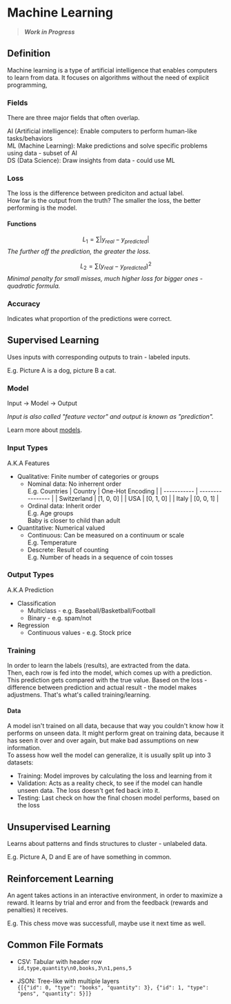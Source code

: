 # Machine Learning

> **_Work in Progress_**

## Definition

Machine learning is a type of artificial intelligence that enables computers to learn from data.
It focuses on algorithms without the need of explicit programming,

### Fields

There are three major fields that often overlap.

AI (Artificial intelligence): Enable computers to perform human-like tasks/behaviors  
ML (Machine Learning): Make predictions and solve specific problems using data - subset of AI  
DS (Data Science): Draw insights from data - could use ML

### Loss

The loss is the difference between prediciton and actual label.  
How far is the output from the truth? The smaller the loss, the better performing is the model.

#### Functions

$$L_1 = \sum|y_{real} - y_{predicted}|$$
_The further off the prediction, the greater the loss._

$$L_2 = \sum (y_{real} - y_{predicted})^2$$
_Minimal penalty for small misses, much higher loss for bigger ones - quadratic formula._

### Accuracy

Indicates what proportion of the predictions were correct.

## Supervised Learning

Uses inputs with corresponding outputs to train - labeled inputs.

E.g. Picture A is a dog, picture B a cat.

### Model

Input -> Model -> Output

_Input is also called "feature vector" and output is known as "prediction"._

Learn more about [models](models.md).

### Input Types

A.K.A Features

- Qualitative: Finite number of categories or groups
  - Nominal data: No inherrent order  
    E.g. Countries
    | Country | One-Hot Encoding |
    | ----------- | ---------------- |
    | Switzerland | [1, 0, 0] |
    | USA | [0, 1, 0] |
    | Italy | [0, 0, 1] |
  - Ordinal data: Inherit order  
    E.g. Age groups  
    Baby is closer to child than adult
- Quantitative: Numerical valued
  - Continuous: Can be measured on a continuum or scale  
    E.g. Temperature
  - Descrete: Result of counting  
    E.g. Number of heads in a sequence of coin tosses

### Output Types

A.K.A Prediction

- Classification
  - Multiclass - e.g. Baseball/Basketball/Football
  - Binary - e.g. spam/not
- Regression
  - Continuous values - e.g. Stock price

### Training

In order to learn the labels (results), are extracted from the data.  
Then, each row is fed into the model, which comes up with a prediction.  
This prediction gets compared with the true value. Based on the loss - difference between prediction and actual result - the model makes adjustmens. That's what's called training/learning.

#### Data

A model isn't trained on all data, because that way you couldn't know how it performs on unseen data. It might perform great on training data, because it has seen it over and over again, but make bad assumptions on new information.  
To assess how well the model can generalize, it is usually split up into 3 datasets:

- Training: Model improves by calculating the loss and learning from it
- Validation: Acts as a reality check, to see if the model can handle unseen data. The loss doesn't get fed back into it.
- Testing: Last check on how the final chosen model performs, based on the loss

## Unsupervised Learning

Learns about patterns and finds structures to cluster - unlabeled data.

E.g. Picture A, D and E are of have something in common.

## Reinforcement Learning

An agent takes actions in an interactive environment, in order to maximize a reward.
It learns by trial and error and from the feedback (rewards and penalties) it receives.

E.g. This chess move was successfull, maybe use it next time as well.

## Common File Formats

- CSV: Tabular with header row  
  `id,type,quantity\n0,books,3\n1,pens,5`

- JSON: Tree-like with multiple layers  
  `{[{"id": 0, "type": "books", "quantity": 3}, {"id": 1, "type": "pens", "quantity": 5}]}`
